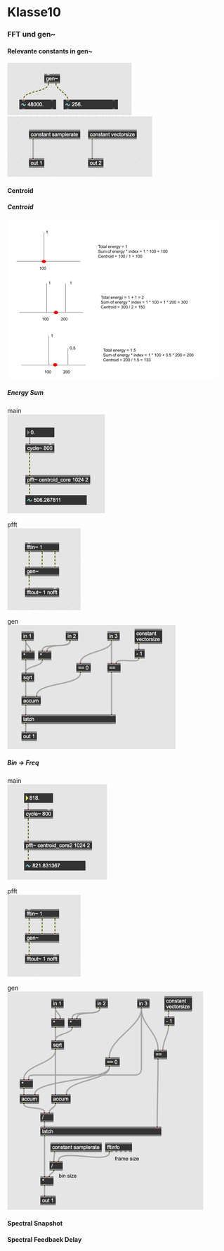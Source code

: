 # Klasse10

### FFT und gen~

#### Relevante constants in gen~

![](Klasse10/png/constants.png)
![](Klasse10/png/constants_gen.png)

#### Centroid

##### Centroid

![](Klasse10/png/centroid_theory.png)

##### Energy Sum

main  
![](Klasse10/png/sum.png)

pfft  
![](Klasse10/png/sum_pfft.png)

gen  
![](Klasse10/png/sum_gen.png)

##### Bin -> Freq

main  
![](Klasse10/png/centroid.png)

pfft  
![](Klasse10/png/sum_pfft.png)

gen  
![](Klasse10/png/centroid_gen.png)


#### Spectral Snapshot

#### Spectral Feedback Delay



